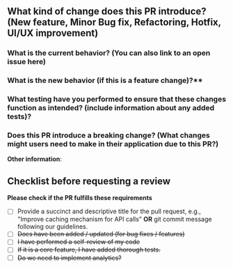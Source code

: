 ## What kind of change does this PR introduce? (New feature, Minor Bug fix, Refactoring, Hotfix, UI/UX improvement)


### What is the current behavior? (You can also link to an open issue here)



### What is the new behavior (if this is a feature change)?**



### What testing have you performed to ensure that these changes function as intended? (include information about any added tests)?



### Does this PR introduce a breaking change? (What changes might users need to make in their application due to this PR?)




**Other information**:

## Checklist before requesting a review
 **Please check if the PR fulfills these requirements**
<!-- Remove `~~` from relevant checklist items. -->
- [ ] Provide a succinct and descriptive title for the pull request, e.g., "Improve caching mechanism for API calls" **OR** git commit message following our guidelines.
- [ ] ~~Docs have been added / updated (for bug fixes / features)~~
- [ ] ~~I have performed a self-review of my code~~
- [ ] ~~If it is a core feature, I have added thorough tests.~~
- [ ] ~~Do we need to implement analytics?~~
